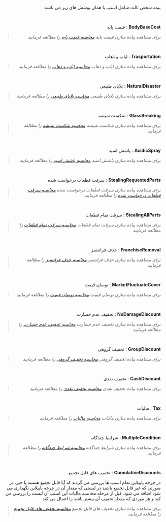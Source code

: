 <div align="right" dir="rtl">

بیمه شخص ثالث شامل استپ یا همان پوشش های زیر می باشد:

<br>

**BodyBaseCost** : قیمت پایه

>*برای مشاهده پیاده سازی قیمت پایه [محاسبه قیمت پایه](./bodySteps/BodyBaseCost.md) را مطالعه فرمایید*


<br>

**Trasportation** : ایاب و ذهاب

>*برای مشاهده پیاده سازی ایاب و ذهاب [محاسبه ایاب و ذهاب](./bodySteps/Trasportation.md) را مطالعه فرمایید*


<br>

**NaturalDisaster** : بلایای طبیعی

>*برای مشاهده پیاده سازی بلایای طبیعی [محاسبه بلایای طبیعی](./bodySteps/NaturalDisaster.md) را مطالعه فرمایید*

<br>

**GlassBreaking** : شکست شیشه

>*برای مشاهده پیاده سازی شکست شیشه [محاسبه شکست شیشه](./bodySteps/GlassBreaking.md) را مطالعه فرمایید*


<br>

**AcidicSpray** : پاشش اسید

>*برای مشاهده پیاده سازی پاشش اسید [محاسبه پاشش اسید](./bodySteps/AcidicSpray.md) را مطالعه فرمایید*


<br>

**StealingRequestedParts** : سرقت قطعات درخواست شده

>*برای مشاهده پیاده سازی سرقت قطعات درخواست شده [محاسبه سرقت قطعات درخواست شده](./bodySteps/StealingRequestedParts.md) را مطالعه فرمایید*

<br>

**StealingAllParts** : سرقت تمام قطعات

>*برای مشاهده پیاده سازی سرقت تمام قطعات [محاسبه سرقت تمام قطعات](./bodySteps/StealingAllParts.md) را مطالعه فرمایید*


<br>

**FranchiseRemoval** : حذف فرانشیز

>*برای مشاهده پیاده سازی حذف فرانشیز [محاسبه حذف فرانشیز](./bodySteps/FranchiseRemoval.md) را مطالعه فرمایید*


<br>

**MarketFluctuateCover** : نوسان قیمت

>*برای مشاهده پیاده سازی نوسان قیمت [محاسبه نوسان قیمت](./bodySteps/MarketFluctuateCover.md) را مطالعه فرمایید*


<br>

**NoDamageDiscount** : تخفیف عدم خسارت

>*برای مشاهده پیاده سازی تخفیف عدم خسارت [محاسبه تخفیف عدم خسارت](./bodySteps/NoDamageDiscount.md) را مطالعه فرمایید*


<br>

**GroupDiscount** : تخفیف گروهی

>*برای مشاهده پیاده تخفیف گروهی [محاسبه تخفیف گروهی](./bodySteps/GroupDiscount.md) را مطالعه فرمایید*


<br>

**CashDiscount** : تخفیف نقدی

>*برای مشاهده پیاده تخفیف نقدی [محاسبه تخفیف نقدی](./bodySteps/CashDiscount.md) را مطالعه فرمایید*


<br>

**Tax** : مالیات

>*برای مشاهده پیاده سازی مالیات [محاسبه مالیات](./bodySteps/Tax.md) را مطالعه فرمایید*

<br>

**MultipleCondition** : شرایط چندگانه

>*برای مشاهده پیاده سازی شرایط چندگانه [محاسبه شرایط چندگانه](./bodySteps/MultipleCondition.md) را مطالعه فرمایید*

<br>

**CumulativeDiscounts** : تخفیف های قابل تجمیع

در چرخه پایپلاین تمام استپ ها بررسی می گردند که آیا قابل تجمیع هستند یا خیر. در صورتی که غیر قابل تجمیع باشند در لیستی که مقدار آن در چرخه پایپلاین نگهداری می شود اضافه می شود. قبل از مرحله محاسبه مالیات این استپ آن لیست را بررسی می کند و هر موردی که مقدار تخفیف آن بیشتر باشد را اعمال می کند.

>*برای مشاهده پیاده سازی تخفیف های قابل تجمیع [محاسبه تخفیف های قابل تجمیع](./bodySteps/CumulativeDiscounts.md) را مطالعه فرمایید*


</div>
